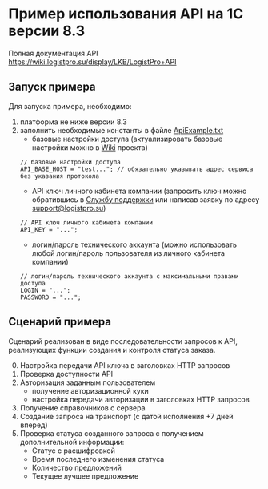 # Пример использования API на 1С версии 8.3

Полная документация API https://wiki.logistpro.su/display/LKB/LogistPro+API

## Запуск примера
Для запуска примера, необходимо:
1. платформа не ниже версии 8.3
2. заполнить необходимые константы в файле [ApiExample.txt](ApiExample.txt)
	- базовые настройки доступа (актуализировать базовые настройки можно в [Wiki](https://wiki.logistpro.su/display/LKB/LogistPro+API) проекта)
	```
	// базовые настройки доступа
	API_BASE_HOST = "test..."; // обязательно указывать адрес сервиса без указания протокола
	```
	- API ключ личного кабинета компании (запросить ключ можно обратившись в [Службу поддержки](https://jira.logistpro.su/servicedesk/customer/portal/4) или написав заявку по адресу support@logistpro.su)
	```
	// API ключ личного кабинета компании
	API_KEY = "...";
	```
	- логин/пароль технического аккаунта (можно использовать любой логин/пароль пользователя из личного кабинета компании)
	```
	// логин/пароль технического аккаунта с максимальными правами доступа
	LOGIN = "...";
	PASSWORD = "...";
	```

## Сценарий примера
Сценарий реализован в виде последовательности запросов к API, реализующих функции создания и контроля статуса заказа.

0. Настройка передачи API ключа в заголовках HTTP запросов
1. Проверка доступности API
2. Авторизация заданным пользователем
	- получение авторизационной куки
	- настройка передачи авторизации в заголовках HTTP запросов
3. Получение справочников с сервера
4. Создание запроса на транспорт (с датой исполнения +7 дней вперед)
5. Проверка статуса созданного запроса с получением дополнительной информации:
	- Статус с расшифровкой
	- Время последнего изменения статуса
	- Количество предложений
	- Текущее лучшее предложение
